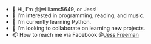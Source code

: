 - 👋 Hi, I’m @jwilliams5649, or Jess!
- 👀 I’m interested in programming, reading, and music.
- 🌱 I’m currently learning Python.
- 💞️ I’m looking to collaborate on learning new projects.
- 📫 How to reach me via Facebook @[Jess Freeman](https://www.facebook.com/Helmenballs/)

<!---
jwilliams5649/jwilliams5649 is a ✨ special ✨ repository because its `README.md` (this file) appears on your GitHub profile.
You can click the Preview link to take a look at your changes.
--->
